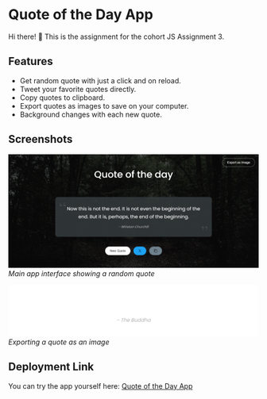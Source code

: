 # Quote of the Day App

Hi there! 👋 This is the assignment for the cohort JS Assignment 3.

## Features

- Get random quote with just a click and on reload.
- Tweet your favorite quotes directly.
- Copy quotes to clipboard.
- Export quotes as images to save on your computer.
- Background changes with each new quote.

## Screenshots

![App Screenshot](assets/ss.png)
_Main app interface showing a random quote_

![Export Feature](assets/export.png)
_Exporting a quote as an image_

## Deployment Link

You can try the app yourself here: [Quote of the Day App](https://codermodersd.github.io/cohort-assignment-1/)
